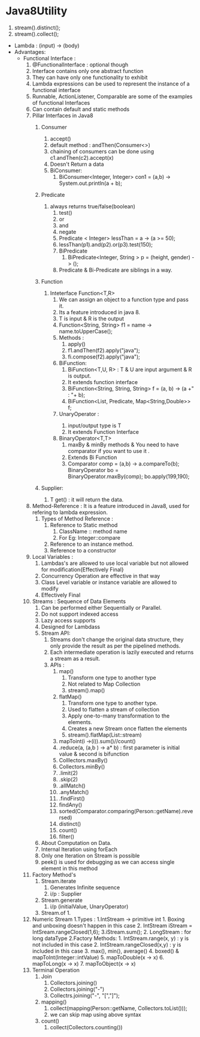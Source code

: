 # Java8Utility
1. stream().distinct();
2. stream().collect();
- Lambda : (input) -> (body)
- Advantages: 
    - Functional Interface : 
        1. @FunctionalInterface : optional though
        2. Interface contains only one abstract function
        3. They can have only one functionality to exhibit
        4. Lambda expressions can be used to represent the instance of a functional interface
        5. Runnable, ActionListener, Comparable are some of the examples of functional Interfaces
        6. Can contain default and static methods
        7. Pillar Interfaces in Java8
            1. Consumer
                1. accept()
                2. default method : andThen(Consumer<>)
                3. chaining of consumers can be done using c1.andThen(c2).accept(x)
                4. Doesn't Return a data
                5. BiConsumer: 
                    1. BiConsumer<Integer, Integer> con1 = (a,b) -> System.out.println(a + b);
            2. Predicate
                1. always returns true/false(boolean)
                    1. test()
                    2. or
                    3. and
                    4. negate
                    5. Predicate < Integer> lessThan = a -> (a >= 50);
                    6. lessThan(p1).and(p2).or(p3).test(150);
                    7. BiPredicate
                        1. BiPredicate<Integer, String > p = (height, gender) -> ();
                    8. Predicate & Bi-Predicate are siblings in a way.
            3. Function
                1. Inteterface Function<T,R> 
                    1. We can assign an object to a function type and pass it. 
                    2. Its a feature introduced in java 8.
                    3. T is input & R is the output
                    4. Function<String, String> f1 = name -> name.toUpperCase();
                    5. Methods : 
                        1. apply()
                        2. f1.andThen(f2).apply("java");
                        3. fi.compose(f2).apply("java");
                    6. BiFunction: 
                        1. BiFunction<T,U, R>    : T & U are input argument & R is output.
                        2. It extends function interface
                        3. BiFunction<String, String, String> f = (a, b) -> (a +" : "+ b);
                        4. BiFunction<List<Person>, Predicate<Person>, Map<String,Double>> f;
                    7. UnaryOperator<T> :
                        1. input/output type is T
                        2. It extends Function Interface
                    8. BinaryOperator<T,T>
                        1. maxBy & minBy methods & You need to have comparator if you want to use it .
                        2. Extends Bi Function
                        3. Comparator<Integer> comp = (a,b) -> a.compareTo(b);
                            BinaryOperator<Integer> bo = BinaryOperator.maxBy(comp);
                            bo.apply(199,190);
                    
            4. Supplier<T>: 
                1. T get() : it will return the data. 
        8. Method-Reference : It is a feature introduced in Java8, used for refering to lambda expression.
            1. Types of Method Reference : 
                1. Reference to Static method
                    1. ClassName :: method name
                    2. For Eg: Integer::compare
                2. Reference to an instance method.
                3. Reference to a constructor
        9. Local Variables : 
            1. Lambdas's are allowed to use local variable but not allowed for modification{Effectively Final}
            2. Concurrency Operation are effective in that way
            3. Class Level variable or instance variable are allowed to modify
            4. Effectively Final
        10. Streams : Sequence of Data Elements
            1. Can be performed either Sequentially or Parallel.
            2. Do not support indexed access
            3. Lazy access supports
            4. Designed for Lambdass
            5. Stream API: 
                1. Streams don't change the original data structure, they only provide the result as per the pipelined methods.
                2. Each intermediate operation is lazily executed and returns a stream as a result.
                3. APIs : 
                    1. map()
                        1. Transform one type to another type
                        2. Not related to Map   Collection
                        3. stream().map()
                    2. flatMap()
                        1. Transform one type to another type.
                        2. Used to flatten a stream of collection
                        3. Apply one-to-many transformation to the elements.
                        4. Creates a new Stream once flatten the elements
                        5. stream().flatMap(List::stream)
                    3. mapToint(i ->(i)).sum()//count()
                    4. .reduce(a, (a,b ) -> a* b) : first parameter is initial value & second is bifunction
                    5. Colllectors.maxBy()
                    6. Collectors.minBy()
                    7. .limit(2)
                    8. .skip(2)
                    9. .allMatch()
                    10. .anyMatch()
                    11. .findFirst()
                    12. findAny()
                    13. sorted(Comparator.comparing(Person::getName).reversed)
                    14. distinct()
                    15. count()
                    16. filter()
            6. About Computation on Data.
            7. Internal Iteration using forEach
            8. Only one Iteration on Stream is possible
            9. peek() is used for debugging as we can access single element in this method
        11. Factory Method's
            1. Stream.iterate
                1. Generates Infinite sequence
                2. i/p : Supplier
            2. Stream.generate
                1. i/p (initialValue, UnaryOperator)
            3. Stream.of
                1. 
        12. Numeric Stream
            1.Types : 
                1.IntStream -> primitive int 
                    1. Boxing and unboxing doesn't happen in this case
                    2. IntStream iStream = IntSream.rangeClosed(1,6);
                    3.iStream.sum();
                2. LongStream : for long dataType
            2.Factory Methods: 
                1. IntStream.range(x, y) : y is not included in this case
                2. IntStream.rangeClosed(x,y) : y is included in this case
                3. max(), min(), average()
                4. boxed() & mapToInt(Integer::intValue)
                5. mapToDouble(x -> x)
                6. mapToLong(x -> x)
                7. mapToObject(x -> x)
        13. Terminal Operation
            1. Join
                1. Collectors.joining()
                2. Collectors.joining("-")
                2. Collectrs.joining("-", "[","]");
            2. mapping()
                1. collect(mapping(Person::getName, Collectors.toList()));
                2. we can skip map using above syntax
            3. count()
                1. collect(Collectors.counting())
                
                            
             
                
                
        
                
        
         
    
        